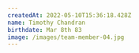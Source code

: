 ```yaml
---
createdAt: 2022-05-10T15:36:18.428Z
name: Timothy Chandran
birthdate: Mar 8th 83
image: /images/team-member-04.jpg
---
```

